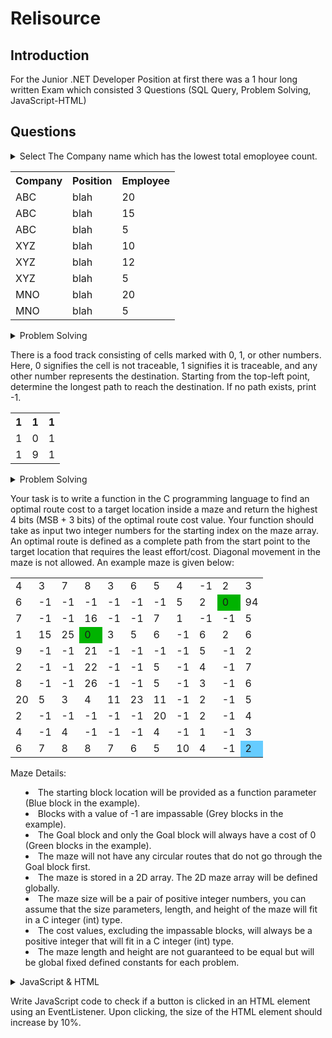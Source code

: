 # Relisource

## Introduction

For the Junior .NET Developer Position at first there was a 1 hour long written Exam which consisted 3 Questions (SQL Query, Problem Solving, JavaScript-HTML)

## Questions
<details>
<summary>
Select The Company name which has the lowest total emoployee count.

<table>
        <tr>
            <th>Company</th>
            <th>Position</th>
            <th>Employee</th>
        </tr>
        <tr>
            <td>ABC</td>
            <td>blah</td>
            <td>20</td>
        </tr>
        <tr>
            <td>ABC</td>
            <td>blah</td>
            <td>15</td>
        </tr>
        <tr>
            <td>ABC</td>
            <td>blah</td>
            <td>5</td>
        </tr>
        <tr>
            <td>XYZ</td>
            <td>blah</td>
            <td>10</td>
        </tr>
        <tr>
            <td>XYZ</td>
            <td>blah</td>
            <td>12</td>
        </tr>
        <tr>
            <td>XYZ</td>
            <td>blah</td>
            <td>5</td>
        </tr>
        <tr>
            <td>MNO</td>
            <td>blah</td>
            <td>20</td>
        </tr>
        <tr>
            <td>MNO</td>
            <td>blah</td>
            <td>5</td>
        </tr>
    </table>
</summary>
<hr>
[Answer]
</details>

<details>
<summary>
Problem Solving

There is a food track consisting of cells marked with 0, 1, or other numbers. Here, 0 signifies the cell is not traceable, 1 signifies it is traceable, and any other number represents the destination. Starting from the top-left point, determine the longest path to reach the destination. If no path exists, print -1.
<table>
        <tr>
            <th>1</th>
            <th>1</th>
            <th>1</th>
        </tr>
        <tr>
            <td>1</td>
            <td>0</td>
            <td>1</td>
        </tr>
        <tr>
            <td>1</td>
            <td>9</td>
            <td>1</td>
        </tr>
</table>

</summary>
<hr>
[Answer]
</details>

<details>
<summary>
Problem Solving

Your task is to write a function in the C programming language to find an optimal route cost to a target location inside a maze and return the highest 4 bits (MSB + 3 bits) of the optimal route cost value. Your function should take as input two integer numbers for the starting index on the maze array. An optimal route is defined as a complete path from the start point to the target location that requires the least effort/cost. Diagonal movement in the maze is not allowed. An example maze is given below: 
<table >
    <tr>
        <td>4</td>
        <td>3</td>
        <td>7</td>
        <td>8</td>
        <td>3</td>
        <td>6</td>
        <td>5</td>
        <td>4</td>
        <td>-1</td>
        <td>2</td>
        <td>3</td>
    </tr>
    <tr>
        <td>6</td>
        <td>-1</td>
        <td>-1</td>
        <td>-1</td>
        <td>-1</td>
        <td>-1</td>
        <td>-1</td>
        <td>5</td>
        <td>2</td>
        <td style="background-color: #00b300;">0</td>
        <td>94</td>
    </tr>
    <tr>
        <td>7</td>
        <td>-1</td>
        <td>-1</td>
        <td>16</td>
        <td>-1</td>
        <td>-1</td>
        <td>7</td>
        <td>1</td>
        <td>-1</td>
        <td>-1</td>
        <td>5</td>
    </tr>
    <tr>
        <td>1</td>
        <td>15</td>
        <td>25</td>
        <td style="background-color: #00b300;">0</td>
        <td>3</td>
        <td>5</td>
        <td>6</td>
        <td>-1</td>
        <td>6</td>
        <td>2</td>
        <td>6</td>
    </tr>
    <tr>
        <td>9</td>
        <td>-1</td>
        <td>-1</td>
        <td>21</td>
        <td>-1</td>
        <td>-1</td>
        <td>-1</td>
        <td>-1</td>
        <td>5</td>
        <td>-1</td>
        <td>2</td>
    </tr>
    <tr>
        <td>2</td>
        <td>-1</td>
        <td>-1</td>
        <td>22</td>
        <td>-1</td>
        <td>-1</td>
        <td>5</td>
        <td>-1</td>
        <td>4</td>
        <td>-1</td>
        <td>7</td>
    </tr>
    <tr>
        <td>8</td>
        <td>-1</td>
        <td>-1</td>
        <td>26</td>
        <td>-1</td>
        <td>-1</td>
        <td>5</td>
        <td>-1</td>
        <td>3</td>
        <td>-1</td>
        <td>6</td>
    </tr>
    <tr>
        <td>20</td>
        <td>5</td>
        <td>3</td>
        <td>4</td>
        <td>11</td>
        <td>23</td>
        <td>11</td>
        <td>-1</td>
        <td>2</td>
        <td>-1</td>
        <td>5</td>
    </tr>
    <tr>
        <td>2</td>
        <td>-1</td>
        <td>-1</td>
        <td>-1</td>
        <td>-1</td>
        <td>-1</td>
        <td>20</td>
        <td>-1</td>
        <td>2</td>
        <td>-1</td>
        <td>4</td>
    </tr>
    <tr>
        <td>4</td>
        <td>-1</td>
        <td>4</td>
        <td>-1</td>
        <td>-1</td>
        <td>-1</td>
        <td>4</td>
        <td>-1</td>
        <td>1</td>
        <td>-1</td>
        <td>3</td>
    </tr>
    <tr>
        <td>6</td>
        <td>7</td>
        <td>8</td>
        <td>8</td>
        <td>7</td>
        <td>6</td>
        <td>5</td>
        <td>10</td>
        <td>4</td>
        <td>-1</td>
        <td style="background-color: #66ccff;">2</td>
    </tr>
</table>

Maze Details:
<ul>
    <li>The starting block location will be provided as a function parameter (Blue block in the example).</li>
    <li>Blocks with a value of -1 are impassable (Grey blocks in the example).</li>
    <li>The Goal block and only the Goal block will always have a cost of 0 (Green blocks in the example).</li>
    <li>The maze will not have any circular routes that do not go through the Goal block first.</li>
    <li>The maze is stored in a 2D array. The 2D maze array will be defined globally.</li>
    <li>The maze size will be a pair of positive integer numbers, you can assume that the size parameters, length, and height of the maze will fit in a C integer (int) type.</li>
    <li>The cost values, excluding the impassable blocks, will always be a positive integer that will fit in a C integer (int) type.</li>
    <li>The maze length and height are not guaranteed to be equal but will be global fixed defined constants for each problem.</li>
</ul>

</summary>
<hr>
[Answer]
</details>

<details>
<summary>
JavaScript & HTML

Write JavaScript code to check if a button is clicked in an HTML element using an EventListener. Upon clicking, the size of the HTML element should increase by 10%.
</summary>
<hr>
[Answer]
</details>
